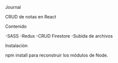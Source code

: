Journal 

CRUD de notas en React

Contenido

-SASS -Redux -CRUD Firestore -Subida de archivos

Instalación

npm install para reconstruir los módulos de Node.
